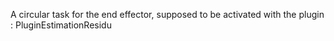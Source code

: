 A circular task for the end effector, supposed to be activated with the plugin : PluginEstimationResidu

